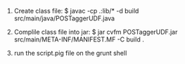 1. Create class file: $ javac -cp .:lib/* -d build src/main/java/POSTaggerUDF.java

2. Complile class file into jar: $ jar cvfm POSTaggerUDF.jar src/main/META-INF/MANIFEST.MF -C build .

3. run the script.pig file on the grunt shell